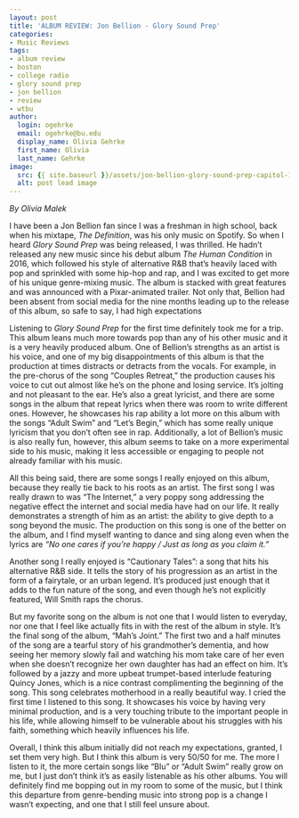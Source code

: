 ```yaml
---
layout: post
title: 'ALBUM REVIEW: Jon Bellion - Glory Sound Prep'
categories:
- Music Reviews
tags:
- album review
- boston
- college radio
- glory sound prep
- jon bellion
- review
- wtbu
author:
  login: ogehrke
  email: ogehrke@bu.edu
  display_name: Olivia Gehrke
  first_name: Olivia
  last_name: Gehrke
image:
  src: {{ site.baseurl }}/assets/jon-bellion-glory-sound-prep-capitol-1024x1024.jpg
  alt: post lead image
---
```


_By Olivia Malek_

I have been a Jon Bellion fan since I was a freshman in high school, back when his mixtape, _The Definition_, was his only music on Spotify. So when I heard _Glory Sound Prep_ was being released, I was thrilled. He hadn’t released any new music since his debut album _The Human Condition_ in 2016, which followed his style of alternative R&B that’s heavily laced with pop and sprinkled with some hip-hop and rap, and I was excited to get more of his unique genre-mixing music. The album is stacked with great features and was announced with a Pixar-animated trailer. Not only that, Bellion had been absent from social media for the nine months leading up to the release of this album, so safe to say, I had high expectations

Listening to _Glory Sound Prep_ for the first time definitely took me for a trip. This album leans much more towards pop than any of his other music and it is a very heavily produced album. One of Bellion’s strengths as an artist is his voice, and one of my big disappointments of this album is that the production at times distracts or detracts from the vocals. For example, in the pre-chorus of the song “Couples Retreat,” the production causes his voice to cut out almost like he’s on the phone and losing service. It’s jolting and not pleasant to the ear. He’s also a great lyricist, and there are some songs in the album that repeat lyrics when there was room to write different ones. However, he showcases his rap ability a lot more on this album with the songs “Adult Swim” and “Let’s Begin,” which has some really unique lyricism that you don’t often see in rap. Additionally, a lot of Bellion’s music is also really fun, however, this album seems to take on a more experimental side to his music, making it less accessible or engaging to people not already familiar with his music.

All this being said, there are some songs I really enjoyed on this album, because they really tie back to his roots as an artist. The first song I was really drawn to was “The Internet,” a very poppy song addressing the negative effect the internet and social media have had on our life. It really demonstrates a strength of him as an artist: the ability to give depth to a song beyond the music. The production on this song is one of the better on the album, and I find myself wanting to dance and sing along even when the lyrics are _“No one cares if you’re happy / Just as long as you claim it.”_

Another song I really enjoyed is “Cautionary Tales”: a song that hits his alternative R&B side. It tells the story of his progression as an artist in the form of a fairytale, or an urban legend. It’s produced just enough that it adds to the fun nature of the song, and even though he’s not explicitly featured, Will Smith raps the chorus.

But my favorite song on the album is not one that I would listen to everyday, nor one that I feel like actually fits in with the rest of the album in style. It’s the final song of the album, “Mah’s Joint.” The first two and a half minutes of the song are a tearful story of his grandmother’s dementia, and how seeing her memory slowly fail and watching his mom take care of her even when she doesn’t recognize her own daughter has had an effect on him. It’s followed by a jazzy and more upbeat trumpet-based interlude featuring Quincy Jones, which is a nice contrast complimenting the beginning of the song. This song celebrates motherhood in a really beautiful way. I cried the first time I listened to this song. It showcases his voice by having very minimal production, and is a very touching tribute to the important people in his life, while allowing himself to be vulnerable about his struggles with his faith, something which heavily influences his life.

Overall, I think this album initially did not reach my expectations, granted, I set them very high. But I think this album is very 50/50 for me. The more I listen to it, the more certain songs like “Blu” or “Adult Swim” really grow on me, but I just don’t think it’s as easily listenable as his other albums. You will definitely find me bopping out in my room to some of the music, but I think this departure from genre-bending music into strong pop is a change I wasn’t expecting, and one that I still feel unsure about.